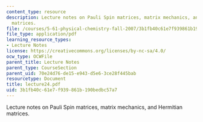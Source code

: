 ```yaml
---
content_type: resource
description: Lecture notes on Pauli Spin matrices, matrix mechanics, and Hermitian
  matrices.
file: /courses/5-61-physical-chemistry-fall-2007/3b1fb40c61e7f939861b190bedbc57a7_lecture24.pdf
file_type: application/pdf
learning_resource_types:
- Lecture Notes
license: https://creativecommons.org/licenses/by-nc-sa/4.0/
ocw_type: OCWFile
parent_title: Lecture Notes
parent_type: CourseSection
parent_uid: 70e24d76-de15-e943-d5e6-3ce28f445bab
resourcetype: Document
title: lecture24.pdf
uid: 3b1fb40c-61e7-f939-861b-190bedbc57a7
---
```

Lecture notes on Pauli Spin matrices, matrix mechanics, and Hermitian matrices.